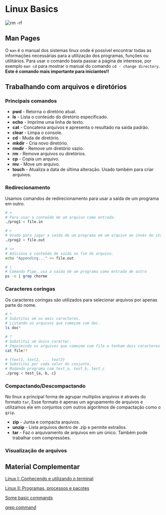 # Linux Basics

![rm -rf](https://media.giphy.com/media/HCkbgKLdLWq3OCV8YM/giphy.gif)

## Man Pages

O `man` é o manual dos sistemas linux onde é possível encontrar todas as informações necessárias para a utilização dos programas, funções ou utilitários. Para usar o comando basta passar a página de interesse, por exemplo `man cd` para mostrar o manual do comando `cd - change directory`. **Este é comando mais importante para iniciantes!!**


## Trabalhando com arquivos e diretórios

### Principais comandos
* **pwd** - Retorna o diretório atual.
* **ls** - Lista o conteúdo do diretório especificado.
* **echo** - Imprime uma linha de texto.
* **cat** - Concatena arquivos e apresenta o resultado na saída padrão.
* **clear** - Limpa o console.
* **cd** - Muda de diretório.
* **mkdir** - Cria novo diretório.
* **rmdir** - Remove um diretório vazio.
* **rm** - Remove arquivos ou diretórios.
* **cp** - Copia um arquivo.
* **mv** - Move um arquivo.
* **touch** - Atualiza a data de última alteração. Usado também para criar arquivos. 

### Redirecionamento

Usamos comandos de redirecionamento para usar a saída de um programa em outro.

```bash
# <
# Para usar o conteũdo de um arquivo como entrada.
./prog1 < file.in

# >
# Usado para jogar a saída de um programa em um arquivo ao invés do stdout.
./prog2 > file.out

# >>
# Adiciona o conteũdo de saída no fim do arquivo.
echo "Appending..." >> file.out

# |
# Comando Pipe, usa a saída de um programa como entrada de outro
ps -e | grep chorme
```

### Caracteres coringas

Os caracteres coringas são utilizados para selecionar arquivos por apenas parte do nome.

```bash
# *
# Substitui um ou mais caracteres.
# Listando os arquivos que começam com doc.
ls doc* 

# ?
# Substitui um único caracter.
# Impoimindo os arquivos que começem com file e tenham dois caracteres em seguida.
cat file??

# {text1, text2, ... text3}
# Substitui por cada valor do conjunto.
# Rodando programa com test_a, test_b, test_c
./prog < test_{a, b, c}
```

### Compactando/Descompactando

No linux a principal forma de agrupar multiplos arquivos é através do formato `tar`, Esse formato é apenas um agrupamento de arquivos e utilizamos ele em conjuntos com outros algoritmos de compactação como o `gzip`.

* **zip** - Junta e compacta arquivos.
* **unzip** - Lista arquivos dentro de .zip e permite extraílos.
* **tar** - Faz o arquivamento de arquivos em um único. Também pode trabalhar com compressões.

### Visualização de arquivos




## Material Complementar

[Linux I: Conhecendo e utilizando o terminal](https://cursos.alura.com.br/course/linux-ubuntu)

[Linux II: Programas, processos e pacotes](https://cursos.alura.com.br/course/linux-ubuntu-processos)

[Some basic commands](https://maker.pro/linux/tutorial/basic-linux-commands-for-beginners)

[grep command](https://ostechnix.com/the-grep-command-tutorial-with-examples-for-beginners/)